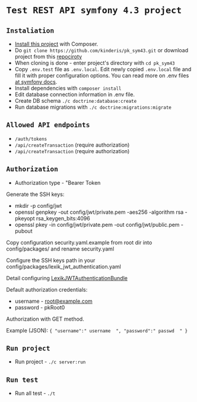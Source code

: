 **`Test REST API symfony 4.3 project`**
============


**`Instaliation`**
------------
* [Install this project][1] with Composer.
* Do ``git clone https://github.com/kinderis/pk_sym43.git`` or download project from this [repociroty][2]
* When cloning is done - enter project's directory with ``cd pk_sym43``
* Copy `.env.test` file as `.env.local`. Edit newly copied `.env.local` file and fill it with proper configuration options. You can read more on .env files [at symfony docs][3].
* Install dependencies with ``composer install``
* Edit database connection information in .env file.
* Create DB schema ``./c doctrine:database:create``
* Run database migrations with ``./c doctrine:migrations:migrate``

**`Allowed API endpoints`**
------------
* ``/auth/tokens``
* ``/api/createTransaction`` (require authorization)
* ``/api/createTransaction`` (require authorization)

**`Authorization`**
------------
* Authorization type - "Bearer Token

Generate the SSH keys:

* mkdir -p config/jwt
* openssl genpkey -out config/jwt/private.pem -aes256 -algorithm rsa -pkeyopt rsa_keygen_bits:4096
* openssl pkey -in config/jwt/private.pem -out config/jwt/public.pem -pubout

Copy configuration security.yaml.example from root dir into config/packages/ and rename security.yaml

Configure the SSH keys path in your config/packages/lexik_jwt_authentication.yaml

Detail configuring [LexikJWTAuthenticationBundle][4]

Default authorization credentials:
* username - root@example.com
* password - pkRoot0

Authorization with GET method.

Example (JSON):
``{
  	"username":" username  ",
  	"password":" passwd  "
  }
``

**`Run project`**
------------
* Run project - ``./c server:run``

**`Run test`**
------------
* Run all test - ``./t``


[1]: https://github.com/kinderis/pk_sym43
[2]: https://github.com/kinderis/pk_sym43/archive/master.zip
[3]: https://symfony.com/doc/current/components/dotenv.html
[4]: https://github.com/lexik/LexikJWTAuthenticationBundle/blob/master/Resources/doc/index.md#installation